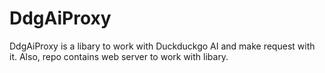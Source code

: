 # DdgAiProxy

DdgAiProxy is a libary to work with Duckduckgo AI and make request with it. Also, repo contains web server to work with libary.
